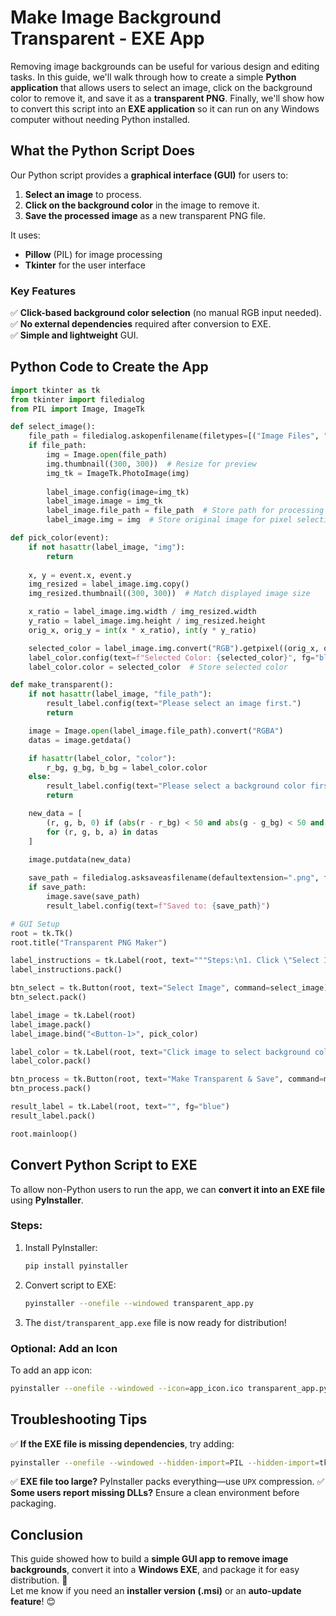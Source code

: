 
# Make Image Background Transparent - EXE App

Removing image backgrounds can be useful for various design and editing tasks. In this guide, we'll walk through how to create a simple **Python application** that allows users to select an image, click on the background color to remove it, and save it as a **transparent PNG**. Finally, we'll show how to convert this script into an **EXE application** so it can run on any Windows computer without needing Python installed.

## What the Python Script Does

Our Python script provides a **graphical interface (GUI)** for users to:

1. **Select an image** to process.
2. **Click on the background color** in the image to remove it.
3. **Save the processed image** as a new transparent PNG file.

It uses:
- **Pillow** (PIL) for image processing
- **Tkinter** for the user interface

### Key Features
✅ **Click-based background color selection** (no manual RGB input needed).  
✅ **No external dependencies** required after conversion to EXE.  
✅ **Simple and lightweight** GUI.

## Python Code to Create the App

```python
import tkinter as tk
from tkinter import filedialog
from PIL import Image, ImageTk

def select_image():
    file_path = filedialog.askopenfilename(filetypes=[("Image Files", "*.png;*.jpg;*.jpeg")])
    if file_path:
        img = Image.open(file_path)
        img.thumbnail((300, 300))  # Resize for preview
        img_tk = ImageTk.PhotoImage(img)
        
        label_image.config(image=img_tk)
        label_image.image = img_tk
        label_image.file_path = file_path  # Store path for processing
        label_image.img = img  # Store original image for pixel selection

def pick_color(event):
    if not hasattr(label_image, "img"):
        return
    
    x, y = event.x, event.y
    img_resized = label_image.img.copy()
    img_resized.thumbnail((300, 300))  # Match displayed image size

    x_ratio = label_image.img.width / img_resized.width
    y_ratio = label_image.img.height / img_resized.height
    orig_x, orig_y = int(x * x_ratio), int(y * y_ratio)

    selected_color = label_image.img.convert("RGB").getpixel((orig_x, orig_y))
    label_color.config(text=f"Selected Color: {selected_color}", fg="black")
    label_color.color = selected_color  # Store selected color

def make_transparent():
    if not hasattr(label_image, "file_path"):
        result_label.config(text="Please select an image first.")
        return

    image = Image.open(label_image.file_path).convert("RGBA")
    datas = image.getdata()

    if hasattr(label_color, "color"):
        r_bg, g_bg, b_bg = label_color.color
    else:
        result_label.config(text="Please select a background color first.")
        return

    new_data = [
        (r, g, b, 0) if (abs(r - r_bg) < 50 and abs(g - g_bg) < 50 and abs(b - b_bg) < 50) else (r, g, b, a)
        for (r, g, b, a) in datas
    ]

    image.putdata(new_data)
    
    save_path = filedialog.asksaveasfilename(defaultextension=".png", filetypes=[("PNG Files", "*.png")])
    if save_path:
        image.save(save_path)
        result_label.config(text=f"Saved to: {save_path}")

# GUI Setup
root = tk.Tk()
root.title("Transparent PNG Maker")

label_instructions = tk.Label(root, text="""Steps:\n1. Click \"Select Image\" to choose an image.\n2. Click on the background color you wish to remove.\n3. Click \"Make Transparent & Save\" to save the result.""", justify="left", padx=10, pady=5)
label_instructions.pack()

btn_select = tk.Button(root, text="Select Image", command=select_image)
btn_select.pack()

label_image = tk.Label(root)
label_image.pack()
label_image.bind("<Button-1>", pick_color)

label_color = tk.Label(root, text="Click image to select background color")
label_color.pack()

btn_process = tk.Button(root, text="Make Transparent & Save", command=make_transparent)
btn_process.pack()

result_label = tk.Label(root, text="", fg="blue")
result_label.pack()

root.mainloop()
```

## Convert Python Script to EXE
To allow non-Python users to run the app, we can **convert it into an EXE file** using **PyInstaller**.

### Steps:
1. Install PyInstaller:
   ```sh
   pip install pyinstaller
   ```
2. Convert script to EXE:
   ```sh
   pyinstaller --onefile --windowed transparent_app.py
   ```
3. The `dist/transparent_app.exe` file is now ready for distribution!

### Optional: Add an Icon
To add an app icon:
```sh
pyinstaller --onefile --windowed --icon=app_icon.ico transparent_app.py
```

## Troubleshooting Tips
✅ **If the EXE file is missing dependencies**, try adding:
   ```sh
   pyinstaller --onefile --windowed --hidden-import=PIL --hidden-import=tkinter transparent_app.py
   ```
✅ **EXE file too large?** PyInstaller packs everything—use `UPX` compression.
✅ **Some users report missing DLLs?** Ensure a clean environment before packaging.

## Conclusion
This guide showed how to build a **simple GUI app to remove image backgrounds**, convert it into a **Windows EXE**, and package it for easy distribution. 🚀  
Let me know if you need an **installer version (.msi)** or an **auto-update feature**! 😊

